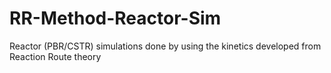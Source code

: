 # RR-Method-Reactor-Sim
Reactor (PBR/CSTR) simulations done by using the kinetics developed from Reaction Route theory
